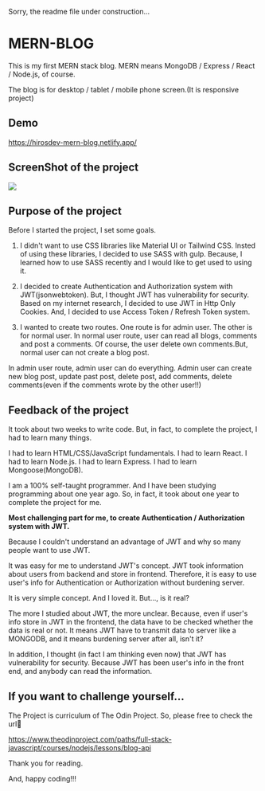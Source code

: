 Sorry, the readme file under construction...

# MERN-BLOG

This is my first MERN stack blog. 
MERN means MongoDB / Express / React / Node.js, of course.

The blog is for desktop / tablet / mobile phone screen.(It is responsive project)

## Demo

https://hirosdev-mern-blog.netlify.app/

## ScreenShot of the project

<img src="client/images/desktop.png"/>

## Purpose of the project

Before I started the project, I set some goals.

1. I didn't want to use CSS libraries like Material UI or Tailwind CSS. Insted of using these libraries, I decided to use SASS with gulp. Because, I learned how to use SASS recently and I would like to get used to using it. 

2. I decided to create Authentication and Authorization system with JWT(jsonwebtoken). But, I thought JWT has vulnerability for security. Based on my internet research, I decided to use JWT in Http Only Cookies. And, I decided to use Access Token / Refresh Token system.

3. I wanted to create two routes. One route is for admin user. The other is for normal user.
In normal user route, user can read all blogs, comments and post a comments. 
Of course, the user delete own comments.But, normal user can not create a blog post.

In admin user route, admin user can do everything. Admin user can create new blog post, update past post, delete post, add comments, delete comments(even if the comments wrote by the other user!!)

## Feedback of the project

It took about two weeks to write code.
But, in fact, to complete the project, I had to learn many things.

I had to learn HTML/CSS/JavaScript fundamentals.
I had to learn React.
I had to learn Node.js.
I had to learn Express.
I had to learn Mongoose(MongoDB).

I am a 100% self-taught programmer. And I have been studying programming about one year ago.
So, in fact, it took about one year to complete the project for me.

<strong>Most challenging part for me, to create Authentication / Authorization system with JWT.</strong>

Because I couldn't understand an advantage of JWT and why so many people want to use JWT.

It was easy for me to understand JWT's concept.
JWT took information about users from backend and store in frontend. 
Therefore, it is easy to use user's info for Authentication or Authorization without burdening server.

It is very simple concept. And I loved it.
But..., is it real?

The more I studied about JWT, the more unclear.
Because, even if user's info store in JWT in the frontend, the data have to be checked whether the data is real or not.
It means JWT have to transmit data to server like a MONGODB, and it means burdening server after all, isn't it?

In addition, I thought (in fact I am thinking even now) that JWT has vulnerability for security.
Because JWT has been user's info in the front end, and anybody can read the information.

## If you want to challenge yourself...

The Project is curriculum of The Odin Project.
So, please free to check the url🔽

https://www.theodinproject.com/paths/full-stack-javascript/courses/nodejs/lessons/blog-api

Thank you for reading. 

And, happy coding!!!
